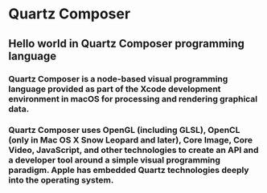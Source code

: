 # Quartz Composer
## Hello world in Quartz Composer programming language

### Quartz Composer is a node-based visual programming language provided as part of the Xcode development environment in macOS for processing and rendering graphical data.

### Quartz Composer uses OpenGL (including GLSL), OpenCL (only in Mac OS X Snow Leopard and later), Core Image, Core Video, JavaScript, and other technologies to create an API and a developer tool around a simple visual programming paradigm. Apple has embedded Quartz technologies deeply into the operating system.